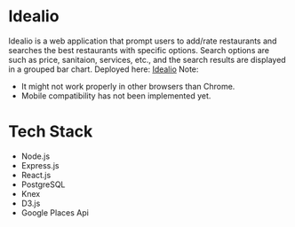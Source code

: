 # Idealio
Idealio is a web application that prompt users to add/rate restaurants and searches the best restaurants with specific options.
 Search options are such as price, sanitaion, services, etc., and the search results are displayed in a grouped bar chart.
Deployed here: <a href="http://34.213.242.132:3000/">Idealio</a>
Note: 
- It might not work properly in other browsers than Chrome.
- Mobile compatibility has not been implemented yet.

# Tech Stack
* Node.js
* Express.js
* React.js
* PostgreSQL
* Knex
* D3.js
* Google Places Api

